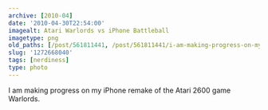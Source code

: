 ```yaml
---
archive: [2010-04]
date: '2010-04-30T22:54:00'
imagealt: Atari Warlords vs iPhone Battleball
imagetype: png
old_paths: [/post/561811441, /post/561811441/i-am-making-progress-on-my-iphone-remake-of-the]
slug: '1272668040'
tags: [nerdiness]
type: photo
---
```


I am making progress on my iPhone remake of the Atari 2600 game Warlords.

